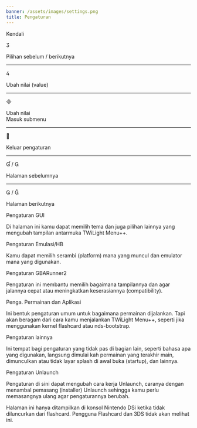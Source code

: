 ```yaml
---
banner: /assets/images/settings.png
title: Pengaturan
---
```


<div id="conrols" class="section-title">Kendali</div>
<div class="section-body">
    <div class="button-action-group">
        <p class="button-action button">&#xE07D;</p>
        <p class="button-action-text">Pilihan sebelum / berikutnya</p>
    </div>
    <hr>
    <div class="button-action-group">
        <p class="button-action button">&#xE07E;</p>
        <p class="button-action-text">Ubah nilai (value)</p>
    </div>
    <hr>
    <div class="button-action-group">
        <p class="button-action button">&#xE000;</p>
        <p class="button-action-text">Ubah nilai<br>Masuk submenu</p>
    </div>
    <hr>
    <div class="button-action-group">
        <p class="button-action button">&#xE001;</p>
        <p class="button-action-text">Keluar pengaturan</p>
    </div>
    <hr>
    <div class="button-action-group">
        <p class="button-action button">&#xE004; / &#xE002;</p>
        <p class="button-action-text">Halaman sebelumnya</p>
    </div>
    <hr>
    <div class="button-action-group">
        <p class="button-action button">&#xE003; / &#xE005;</p>
        <p class="button-action-text">Halaman berikutnya</p>
    </div>
</div>

<div id="gui-settings" class="section-title">Pengaturan GUI</div>
<div class="section-body">
    <p>Di halaman ini kamu dapat memilih tema dan juga pilihan lainnya yang mengubah tampilan antarmuka TWiLight Menu++.</p>
</div>

<div id="emulation-hb-settings" class="section-title">Pengaturan Emulasi/HB</div>
<div class="section-body">
    <p>Kamu dapat memilih serambi (platform) mana yang muncul dan emulator mana yang digunakan.</p>
</div>

<div id="gbarunner2-settings" class="section-title">Pengaturan GBARunner2</div>
<div class="section-body">
    <p>Pengaturan ini membantu memilih bagaimana tampilannya dan agar jalannya cepat atau meningkatkan keserasiannya (compatibility).</p>
</div>

<div id="games-and-apps-settings" class="section-title">Penga. Permainan dan Aplikasi</div>
<div class="section-body">
    <p>Ini bentuk pengaturan umum untuk bagaimana permainan dijalankan. Tapi akan beragam dari cara kamu menjalankan TWiLight Menu++, seperti jika menggunakan kernel flashcard atau nds-bootstrap.</p>
</div>

<div id="misc-settings" class="section-title">Pengaturan lainnya</div>
<div class="section-body">
    <p>Ini tempat bagi pengaturan yang tidak pas di bagian lain, seperti bahasa apa yang digunakan, langsung dimulai kah permainan yang terakhir main, dimunculkan atau tidak layar splash di awal buka (startup), dan lainnya.</p>
</div>

<div id="unlaunch-settings" class="section-title">Pengaturan Unlaunch</div>
<div class="section-body">
    <p>Pengaturan di sini dapat mengubah cara kerja Unlaunch, caranya dengan menambal pemasang (installer) Unlaunch sehingga kamu perlu memasangnya ulang agar pengaturannya berubah.</p>
    <p>Halaman ini hanya ditampilkan di konsol Nintendo DSi ketika tidak diluncurkan dari flashcard. Pengguna Flashcard dan 3DS tidak akan melihat ini.</p>
</div>
